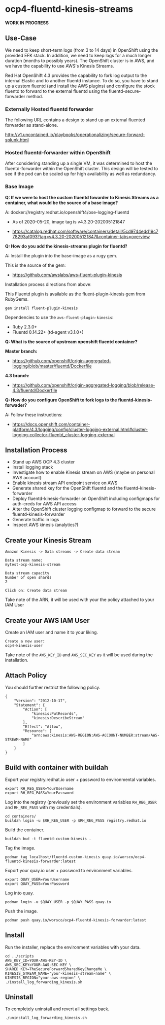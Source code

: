 # ocp4-fluentd-kinesis-streams

**WORK IN PROGRESS**

## Use-Case

We need to keep short-term logs (from 3 to 14 days) in OpenShift using the provided EFK stack.  In addition, we need to keep logs for a much longer duration (months to possibly years).  The OpenShift cluster is in AWS, and we have the capability to use AWS's Kinesis Streams.  

Red Hat OpenShift 4.3 provides the capability to fork log output to the internal Elastic and to another fluentd instance.  To do so, you have to stand up a custom fluentd (and install the AWS plugins) and configure the stock fluentd to forward to the external fluentd
using the fluentd-secure-forwarder method.

### Externally Hosted fluentd forwarder

The following URL contains a design to stand up an external fluented forwarder as stand-alone.

http://v1.uncontained.io/playbooks/operationalizing/secure-forward-splunk.html

### Hosted fluentd-forwarder within OpenShift

After considering standing up a single VM, it was determined to host the fluentd-forwarder within the OpenShift cluster.  This design will be tested to see if the pod can be scaled up for high availability as well as redundancy.

### Base Image

**Q: If we were to host the custom fluentd fowarder to Kinesis Streams as a container, what would be the source of a base image?**

A: docker://registry.redhat.io/openshift4/ose-logging-fluentd

* As of 2020-05-20, image tag is v4.3.20-202005121847

* https://catalog.redhat.com/software/containers/detail/5cd9744edd19c778293af093?tag=v4.3.20-202005121847&container-tabs=overview

**Q: How do you add the kinesis-streams plugin for fluentd?**

A: Install the plugin into the base-image as a rugy gem.

This is the source of the gem:

* https://github.com/awslabs/aws-fluent-plugin-kinesis

Installation process directions from above:

This Fluentd plugin is available as the fluent-plugin-kinesis gem from RubyGems.

`gem install fluent-plugin-kinesis`

Dependencies to use the `aws-fluent-plugin-kinesis`:

* Ruby 2.3.0+
* Fluentd 0.14.22+ (td-agent v3.1.0+)

**Q: What is the source of upstream openshift fluentd container?**

**Master branch:**

* https://github.com/openshift/origin-aggregated-logging/blob/master/fluentd/Dockerfile

**4.3 branch:**

* https://github.com/openshift/origin-aggregated-logging/blob/release-4.3/fluentd/Dockerfile

**Q: How do you configure OpenShift to fork logs to the fluentd-kinesis-forwader?**

A: Follow these instructions:

* https://docs.openshift.com/container-platform/4.3/logging/config/cluster-logging-external.html#cluster-logging-collector-fluentd_cluster-logging-external

## Installation Process

* Stand up AWS OCP 4.3 cluster
* Install logging stack
* Investigate how to enable Kinesis stream on AWS (maybe on personal AWS account)
* Enable kinesis stream API endpoint service on AWS
* Generate shared key for the OpenShift fluentd and the fluentd-kinesis-forwarder
* Deploy fluentd-kinesis-forwarder on OpenShift including configmaps for auth-creds for AWS API access
* Alter the OpenShift cluster logging configmap to forward to the secure fluentd-kinesis-forwarder
* Generate traffic in logs
* Inspect AWS kinesis (analytics?)

## Create your Kinesis Stream

```
Amazon Kinesis -> Data streams -> Create data stream

Data stream name:
mytest-ocp-kinesis-stream

Data stream capacity
Number of open shards
2

Click on: Create data stream
```

Take note of the ARN, it will be used with your the policy attached to your IAM User

## Create your AWS IAM User

Create an IAM user and name it to your liking.

```
Create a new user:
ocp4-kinesis-user
```

Take note of the `AWS_KEY_ID` and `AWS_SEC_KEY` as it will be used during the installation.

## Attach Policy

You should further restrict the following policy.

```
{
    "Version": "2012-10-17",
    "Statement": {
        "Action": [
            "kinesis:PutRecords",
            "kinesis:DescribeStream"
        ],
        "Effect": "Allow",
        "Resource": [
            "arn:aws:kinesis:AWS-REGION:AWS-ACCOUNT-NUMBER:stream/AWS-STREAM-NAME"
        ]
    }
}
```

## Build with container with buildah

Export your registry.redhat.io user + password to environmental variables.

```
export RH_REG_USER=YourUsername
export RH_REG_PASS=YourPassword
```

Log into the registry (previously set the environment variables `RH_REG_USER` and `RH_REG_PASS` with my credentials).

```
cd containers/
buildah login -u $RH_REG_USER -p $RH_REG_PASS registry.redhat.io
```

Build the container.

```
buildah bud -t fluentd-custom-kinesis .
```

Tag the image.

```
podman tag localhost/fluentd-custom-kinesis quay.io/worsco/ocp4-fluentd-kinesis-forwarder:latest
```

Export your quay.io user + password to environment variables.

```
export QUAY_USER=YourUsername
export QUAY_PASS=YourPassword
```

Log into quay.

```
podman login -u $QUAY_USER -p $QUAY_PASS quay.io
```

Push the image.

```
podman push quay.io/worsco/ocp4-fluentd-kinesis-forwarder:latest
```

## Install

Run the installer, replace the environment variables with your data.

```
cd ../scripts
AWS_KEY_ID=YOUR-AWS-KEY-ID \
AWS_SEC_KEY=YOUR-AWS-SEC-KEY \
SHARED_KEY=TheSecureForwardSharedKeyChangeMe \
KINESIS_STREAM_NAME="your-kinesis-stream-name" \
KINESIS_REGION="your-aws-region" \
./install_log_forwarding_kinesis.sh

```

## Uninstall

To completely uninstall and revert all settings back.

```
./uninstall_log_forwarding_kinesis.sh
```
